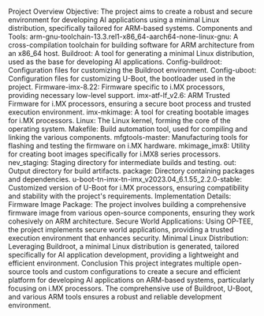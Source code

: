 Project Overview Objective: 
The project aims to create a robust and secure environment for developing AI applications using a minimal Linux distribution, specifically tailored for ARM-based systems. 
Components and Tools: arm-gnu-toolchain-13.3.rel1-x86_64-aarch64-none-linux-gnu: A cross-compilation toolchain for building software for ARM architecture from an x86_64 host. 
Buildroot: A tool for generating a minimal Linux distribution, used as the base for developing AI applications. Config-buildroot: Configuration files for customizing the Buildroot environment. 
Config-uboot: Configuration files for customizing U-Boot, the bootloader used in the project. 
Firmware-imx-8.22: Firmware specific to i.MX processors, providing necessary low-level support. imx-atf-lf_v2.6: ARM Trusted Firmware for i.MX processors, ensuring a secure boot process and trusted execution environment. 
imx-mkimage: A tool for creating bootable images for i.MX processors. Linux: The Linux kernel, forming the core of the operating system. 
Makefile: Build automation tool, used for compiling and linking the various components. 
mfgtools-master: Manufacturing tools for flashing and testing the firmware on i.MX hardware.
mkimage_imx8: Utility for creating boot images specifically for i.MX8 series processors. 
nev_staging: Staging directory for intermediate builds and testing. out: Output directory for build artifacts.
package: Directory containing packages and dependencies.
u-boot-tn-imx-tn-imx_v2023.04_6.1.55_2.2.0-stable: Customized version of U-Boot for i.MX processors, ensuring compatibility and stability with the project's requirements. 
Implementation Details:
Firmware Image Package: The project involves building a comprehensive firmware image from various open-source components, ensuring they work cohesively on ARM architecture. Secure World Applications: Using OP-TEE, the project implements secure world applications, providing a trusted execution environment that enhances security. Minimal Linux Distribution: Leveraging Buildroot, a minimal Linux distribution is generated, tailored specifically for AI application development, providing a lightweight and efficient environment. 
Conclusion This project integrates multiple open-source tools and custom configurations to create a secure and efficient platform for developing AI applications on ARM-based systems, particularly focusing on i.MX processors. The comprehensive use of Buildroot, U-Boot, and various ARM tools ensures a robust and reliable development environment.
